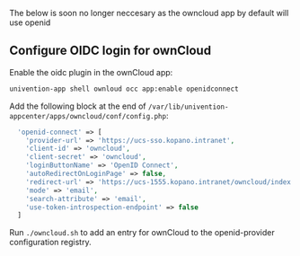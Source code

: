 The below is soon no longer neccesary as the owncloud app by default will use openid

## Configure OIDC login for ownCloud

Enable the oidc plugin in the ownCloud app:

```bash
univention-app shell ownloud occ app:enable openidconnect
```

Add the following block at the end of `/var/lib/univention-appcenter/apps/owncloud/conf/config.php`:

```php
  'openid-connect' => [
    'provider-url' => 'https://ucs-sso.kopano.intranet',
    'client-id' => 'owncloud',
    'client-secret' => 'owncloud',
    'loginButtonName' => 'OpenID Connect',
    'autoRedirectOnLoginPage' => false,
    'redirect-url' => 'https://ucs-1555.kopano.intranet/owncloud/index.php/apps/openidconnect/redirect',
    'mode' => 'email',
    'search-attribute' => 'email',
    'use-token-introspection-endpoint' => false
  ]
```

Run `./owncloud.sh` to add an entry for ownCloud to the openid-provider configuration registry.

